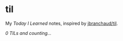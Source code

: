 # til

My _Today I Learned_ notes, inspired by [jbranchaud/til](https://github.com/jbranchaud/til).

_0 TILs and counting..._

